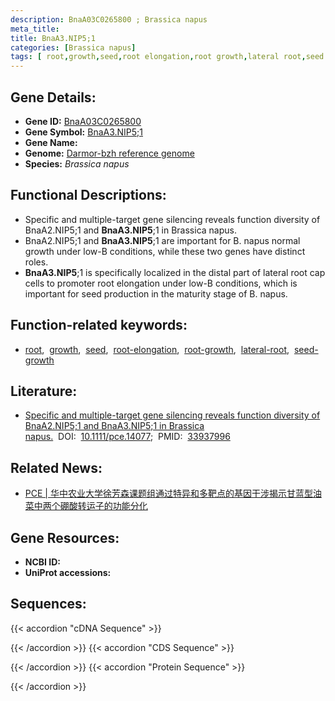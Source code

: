 ```yaml
---
description: BnaA03C0265800 ; Brassica napus
meta_title:
title: BnaA3.NIP5;1
categories: [Brassica napus]
tags: [ root,growth,seed,root elongation,root growth,lateral root,seed growth ]
---
```


## Gene Details:
- **Gene ID:**	[BnaA03C0265800]()
- **Gene Symbol:** <u>BnaA3.NIP5;1</u>
- **Gene Name:** 
- **Genome:** [Darmor-bzh reference genome]()
- **Species:** *Brassica napus*

## Functional Descriptions:
   - Specific and multiple-target gene silencing reveals function diversity of BnaA2.NIP5;1 and **BnaA3.NIP5**;1 in Brassica napus.
   - BnaA2.NIP5;1 and **BnaA3.NIP5**;1 are important for B. napus normal growth under low-B conditions, while these two genes have distinct roles.
   - **BnaA3.NIP5**;1 is specifically localized in the distal part of lateral root cap cells to promoter root elongation under low-B conditions, which is important for seed production in the maturity stage of B. napus.

## Function-related keywords:
   - [root](/tags/root/),&nbsp;&nbsp;[growth](/tags/growth/),&nbsp;&nbsp;[seed](/tags/seed/),&nbsp;&nbsp;[root-elongation](/tags/root-elongation/),&nbsp;&nbsp;[root-growth](/tags/root-growth/),&nbsp;&nbsp;[lateral-root](/tags/lateral-root/),&nbsp;&nbsp;[seed-growth](/tags/seed-growth/)

## Literature:
   - [Specific and multiple-target gene silencing reveals function diversity of BnaA2.NIP5;1 and BnaA3.NIP5;1 in Brassica napus.]( https://onlinelibrary.wiley.com/doi/10.1111/pce.14077)&nbsp;&nbsp;DOI:&nbsp;&nbsp;[10.1111/pce.14077](https://onlinelibrary.wiley.com/doi/10.1111/pce.14077);&nbsp;&nbsp;PMID:&nbsp;&nbsp;[33937996](https://pubmed.ncbi.nlm.nih.gov/33937996/)

## Related News:
   - [PCE | 华中农业大学徐芳森课题组通过特异和多靶点的基因干涉揭示甘蓝型油菜中两个硼酸转运子的功能分化](https://mp.weixin.qq.com/s?__biz=Mzg3MDEwNDEyMg==&mid=2247509818&idx=3&sn=d3642ea0052f6825ff023456d7fff035&chksm=ce900a6ff9e78379853a309c5fd64a596ac4f46fd47177d3cd2a50f31061b44fb70481449745&scene=27#wechat_redirect)

## Gene Resources:
- **NCBI ID:**  [](https://www.ncbi.nlm.nih.gov/gene/?term=)
- **UniProt accessions:** [](https://www.uniprot.org/uniprotkb//entry)



## Sequences:
{{< accordion "cDNA Sequence" >}}

{{< /accordion >}}
{{< accordion "CDS Sequence" >}}

{{< /accordion >}}
{{< accordion "Protein Sequence" >}}

{{< /accordion >}}
